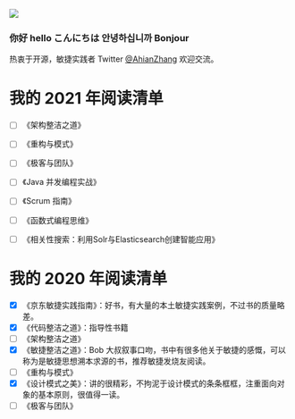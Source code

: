 ![](https://github.githubassets.com/images/modules/notifications/filters-zero.svg)

### 你好 hello こんにちは 안녕하십니까 Bonjour
热衷于开源，敏捷实践者 Twitter [@AhianZhang](https://twitter.com/AhianZhang) 欢迎交流。



# 我的 2021 年阅读清单

- [ ] 《架构整洁之道》
- [ ] 《重构与模式》
- [ ] 《极客与团队》
- [ ] 《Java 并发编程实战》
- [ ] 《Scrum 指南》
- [ ] 《函数式编程思维》
- [ ] 《相关性搜索：利用Solr与Elasticsearch创建智能应用》


# 我的 2020 年阅读清单
- [x] 《京东敏捷实践指南》：好书，有大量的本土敏捷实践案例，不过书的质量略差。
- [x] 《代码整洁之道》：指导性书籍
- [ ] 《架构整洁之道》
- [x] 《敏捷整洁之道》：Bob 大叔叙事口吻，书中有很多他关于敏捷的感慨，可以称为是敏捷思想溯本求源的书，推荐敏捷发烧友阅读。
- [ ] 《重构与模式》
- [x] 《设计模式之美》：讲的很精彩，不拘泥于设计模式的条条框框，注重面向对象的基本原则，很值得一读。
- [ ] 《极客与团队》
